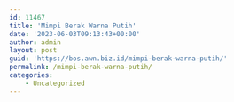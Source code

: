 ```yaml
---
id: 11467
title: 'Mimpi Berak Warna Putih'
date: '2023-06-03T09:13:43+00:00'
author: admin
layout: post
guid: 'https://bos.awn.biz.id/mimpi-berak-warna-putih/'
permalink: /mimpi-berak-warna-putih/
categories:
    - Uncategorized
---
```



